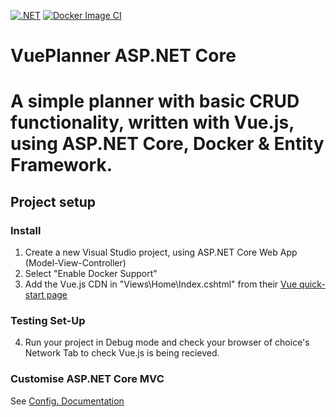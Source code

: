[![.NET](https://github.com/phillipsOG/VuePlanner-ASP.NET-Core/actions/workflows/dotnet.yml/badge.svg?branch=dev)](https://github.com/phillipsOG/VuePlanner-ASP.NET-Core/actions/workflows/dotnet.yml)
[![Docker Image CI](https://github.com/phillipsOG/VuePlanner-ASP.NET-Core/actions/workflows/docker-image.yml/badge.svg?branch=dev)](https://github.com/phillipsOG/VuePlanner-ASP.NET-Core/actions/workflows/docker-image.yml)
# VuePlanner ASP.NET Core
# A simple planner with basic CRUD functionality, written with Vue.js, using ASP.NET Core, Docker & Entity Framework.
## Project setup
### Install
1. Create a new Visual Studio project, using ASP.NET Core Web App (Model-View-Controller)
2. Select "Enable Docker Support"
3. Add the Vue.js CDN in "Views\Home\Index.cshtml" from their [Vue quick-start page](https://vuejs.org/guide/quick-start.html#using-vue-from-cdn)
### Testing Set-Up
4. Run your project in Debug mode and check your browser of choice's Network Tab to check Vue.js is being recieved.
### Customise ASP.NET Core MVC 
See [Config. Documentation](https://learn.microsoft.com/en-us/aspnet/core/mvc/views/overview?view=aspnetcore-6.0)
